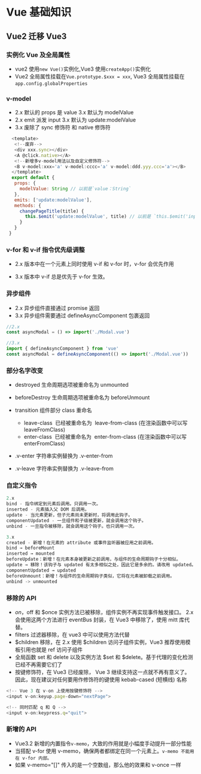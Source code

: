 # Vue 基础知识

## Vue2 迁移 Vue3

### 实例化 Vue 及全局属性

-   vue2 使用`new Vue()`实例化,Vue3 使用`createApp()`实例化
-   Vue2 全局属性挂载在`Vue.prototype.$xxx = xxx`, Vue3 全局属性挂载在`app.config.globalProperties`

### v-model

-   2.x 默认的 props 是 value 3.x 默认为 modelValue
-   2.x emit 派发 input 3.x 默认为 update:modelValue
-   3.x 废除了 sync 修饰符 和 native 修饰符

```js
  <template>
   <!--废弃-->
   <div xxx.sync></div>
   <A @click.native></A>
   <!--新增多v-model用法以及自定义修饰符-->
   <B v-model:xxx='a' v-model:cccc='a' v-model:ddd.yyy.ccc='a'></B>
  </template>
  export default {
   props: {
     modelValue: String // 以前是`value：String`
   },
   emits: ['update:modelValue'],
   methods: {
     changePageTitle(title) {
       this.$emit('update:modelValue', title) // 以前是 `this.$emit('input', title)`
     }
   }
 }

```

### v-for 和 v-if 指令优先级调整

-   2.x 版本中在一个元素上同时使用 v-if 和 v-for 时，v-for 会优先作用

-   3.x 版本中 v-if 总是优先于 v-for 生效。

### 异步组件

-   2.x 异步组件直接通过 promise 返回
-   3.x 异步组件需要通过 defineAsyncComponent 包裹返回

```js
//2.x
const asyncModal = () => import('./Modal.vue')

//3.x
import { defineAsyncComponent } from 'vue'
const asyncModal = defineAsyncComponent(() => import('./Modal.vue'))
```

### 部分名字改变

-   destroyed 生命周期选项被重命名为 unmounted

-   beforeDestroy 生命周期选项被重命名为 beforeUnmount

-   transition 组件部分 class 重命名
    -   leave-class  已经被重命名为  leave-from-class (在渲染函数中可以写 leaveFromClass)
    -   enter-class  已经被重命名为  enter-from-class (在渲染函数中可以写 enterFromClass)
-   .v-enter 字符串实例替换为 .v-enter-from

-   .v-leave 字符串实例替换为 .v-leave-from

### 自定义指令

```js
2.x
bind - 指令绑定到元素后调用。只调用一次。
inserted - 元素插入父 DOM 后调用。
update - 当元素更新，但子元素尚未更新时，将调用此钩子。
componentUpdated - 一旦组件和子级被更新，就会调用这个钩子。
unbind - 一旦指令被移除，就会调用这个钩子。也只调用一次。

3.x
created - 新增！在元素的 attribute 或事件监听器被应用之前调用。
bind → beforeMount
inserted → mounted
beforeUpdate：新增！在元素本身被更新之前调用，与组件的生命周期钩子十分相似。
update → 移除！该钩子与 updated 有太多相似之处，因此它是多余的。请改用 updated。
componentUpdated → updated
beforeUnmount：新增！与组件的生命周期钩子类似，它将在元素被卸载之前调用。
unbind -> unmounted


```

### 移除的 API

-   $on，$off 和 $once 实例方法已被移除，组件实例不再实现事件触发接口。 2.x 会使用这两个方法进行 eventBus 封装，在 Vue3 中移除了，使用 mitt 库代替。
-   filters 过滤器移除，在 vue3 中可以使用方法代替
-   $children 移除，在 2.x 使用 $children 访问子组件实例，Vue3 推荐使用模板引用也就是 ref 访问子组件
-   全局函数 set 和 delete 以及实例方法 $set 和 $delete。基于代理的变化检测已经不再需要它们了
-   按键修饰符，在 Vue3 已经废除， Vue 3 继续支持这一点就不再有意义了。因此，现在建议对任何要用作修饰符的键使用 kebab-cased (短横线) 名称

```js
<!-- Vue 3 在 v-on 上使用按键修饰符 -->
<input v-on:keyup.page-down="nextPage">

<!-- 同时匹配 q 和 Q -->
<input v-on:keypress.q="quit">

```

### 新增的 API

-   Vue3.2 新增的内置指令`v-memo`，大致的作用就是小幅度手动提升一部分性能
-   当搭配 v-for 使用 v-memo，确保两者都绑定在同一个元素上。`v-memo 不能用在 v-for 内部。`
-   如果 v-memo="[]" 传入的是一个空数组，那么他的效果和 v-once 一样

